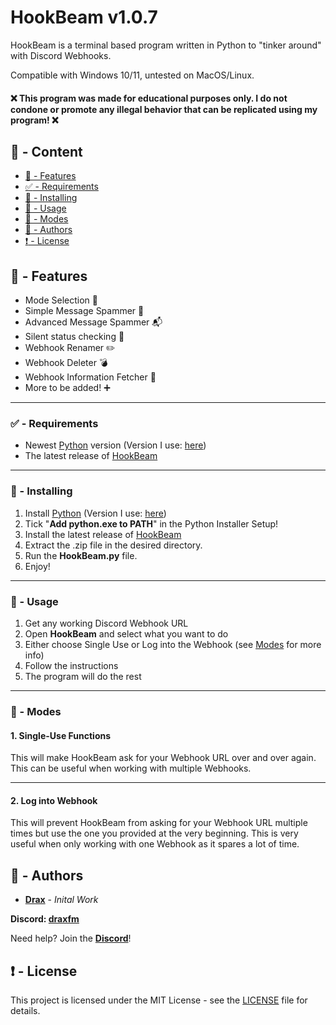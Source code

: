 # HookBeam v1.0.7

HookBeam is a terminal based program written in Python to "tinker around" with Discord Webhooks.

Compatible with Windows 10/11, untested on MacOS/Linux.

#### :x: This program was made for educational purposes only. I do not condone or promote any illegal behavior that can be replicated using my program! :x:

## :large_blue_circle: - Content
- [:100: - Features](#features)
- [:white_check_mark: - Requirements](#requirements)
- [:hammer: - Installing](#installing)
- [:toolbox: - Usage](#usage)
- [:link: - Modes](#modes)
- [:wave: - Authors](#authors)
- [:exclamation: - License](#license)

## <a id="features"></a> :100: - Features

- Mode Selection :link:
- Simple Message Spammer :incoming_envelope:
- Advanced Message Spammer :mailbox_with_mail:
- Silent status checking :syringe:
- Webhook Renamer :pencil2:
- Webhook Deleter :bomb:
- Webhook Information Fetcher :key:
- More to be added! :heavy_plus_sign:

---

### <a id="requirements"></a> :white_check_mark: - Requirements

* Newest [Python](https://www.python.org) version (Version I use: [here](https://www.python.org/ftp/python/3.12.2/python-3.12.2-amd64.exe))
* The latest release of [HookBeam](https://github.com/DraxFM/HookBeam/releases/latest/download/HookBeam.zip)

---

### <a id="installing"></a> :hammer: - Installing

1. Install [Python](https://www.python.org) (Version I use: [here](https://www.python.org/ftp/python/3.12.2/python-3.12.2-amd64.exe))
2. Tick "**Add python.exe to PATH**" in the Python Installer Setup!
3. Install the latest release of [HookBeam](https://github.com/DraxFM/HookBeam/releases/latest/download/HookBeam.zip)
4. Extract the .zip file in the desired directory.
5. Run the **HookBeam.py** file.
6. Enjoy!

---

### <a id="usage"></a> :toolbox: - Usage

1. Get any working Discord Webhook URL
2. Open **HookBeam** and select what you want to do
3. Either choose Single Use or Log into the Webhook (see [Modes](#modes) for more info)
4. Follow the instructions
5. The program will do the rest

---

### <a id="modes"></a> :link: - Modes
#### 1. Single-Use Functions
This will make HookBeam ask for your Webhook URL over and over again. This can be useful when working with multiple Webhooks.

---

#### 2. Log into Webhook
This will prevent HookBeam from asking for your Webhook URL multiple times but use the one you provided at the very beginning. This is very useful when only working with one Webhook as it spares a lot of time.


## <a id="authors"></a> :wave: - Authors

* [**Drax**](https://github.com/DraxFM) - *Inital Work*

**Discord: [draxfm](https://discord.com/users/654343206275907585)**

Need help? Join the [**Discord**](https://discord.gg/sEXECdC3Et)!

## <a id="license"></a> :exclamation: - License

This project is licensed under the MIT License - see the [LICENSE](LICENSE) file for details.
